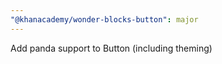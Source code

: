 ```yaml
---
"@khanacademy/wonder-blocks-button": major
---
```


Add panda support to Button (including theming)
